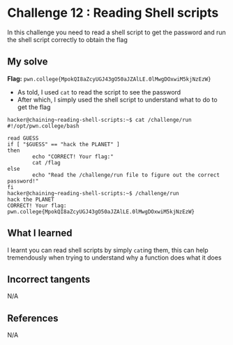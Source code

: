 # Challenge 12 : Reading Shell scripts
In this challenge you need to read a shell script to get the password and run the shell script correctly to obtain the flag

## My solve
**Flag:** `pwn.college{MpokQI8aZcyUGJ43gO50aJZAlLE.0lMwgDOxwiM5kjNzEzW}`

- As told, I used `cat` to read the script to see the password
- After which, I simply used the shell script to understand what to do to get the flag
```
hacker@chaining~reading-shell-scripts:~$ cat /challenge/run
#!/opt/pwn.college/bash

read GUESS
if [ "$GUESS" == "hack the PLANET" ]
then
        echo "CORRECT! Your flag:"
        cat /flag
else
        echo "Read the /challenge/run file to figure out the correct password!"
fi
hacker@chaining~reading-shell-scripts:~$ /challenge/run 
hack the PLANET
CORRECT! Your flag:
pwn.college{MpokQI8aZcyUGJ43gO50aJZAlLE.0lMwgDOxwiM5kjNzEzW}
```

## What I learned 
I learnt you can read shell scripts by simply `cat`ing them, this can help tremendously when trying to understand why a function does what it does

## Incorrect tangents 
N/A

## References 
N/A
